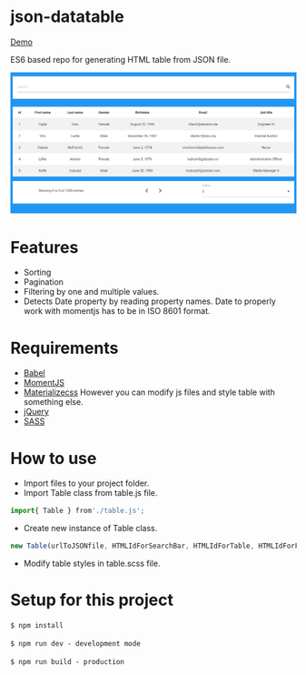 # json-datatable

[Demo](https://snwolak.github.io/json-datatable/dist/)

ES6 based repo for generating HTML table from JSON file.

![Demo scree](./README/demo.png)

# Features

* Sorting
* Pagination
* Filtering by one and multiple values.
* Detects Date property by reading property names. Date to properly work with momentjs has to be in ISO 8601 format.


# Requirements
* [Babel](http://babeljs.io/)
* [MomentJS](http://momentjs.com/)
* [Materializecss](http://materializecss.com/) However you can modify js files and style table with something else.
* [jQuery](https://jquery.com/)
* [SASS](https://sass-lang.com/)

# How to use
    
* Import files to your project folder.
* Import Table class from table.js file.
     
```js
import{ Table } from'./table.js';
```

* Create new instance of Table class.
        
```js
new Table(urlToJSONfile, HTMLIdForSearchBar, HTMLIdForTable, HTMLIdForFooter).create();
```
* Modify table styles in table.scss file.
# Setup for this project

    $ npm install
 
    $ npm run dev - development mode
 
    $ npm run build - production
